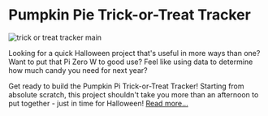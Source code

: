 # Pumpkin Pie Trick-or-Treat Tracker

![trick or treat tracker main](https://user-images.githubusercontent.com/10930201/31901705-de3d5ad8-b7e7-11e7-98d7-e33856b51516.png)

Looking for a quick Halloween project that's useful in more ways than one? Want to put that Pi Zero W to good use? Feel like using data to determine how much candy you need for next year?

Get ready to build the Pumpkin Pi Trick-or-Treat Tracker! Starting from absolute scratch, this project shouldn't take you more than an afternoon to put together - just in time for Halloween! [Read more...](https://github.com/initialstate/trick-or-treat-tracker/wiki)
